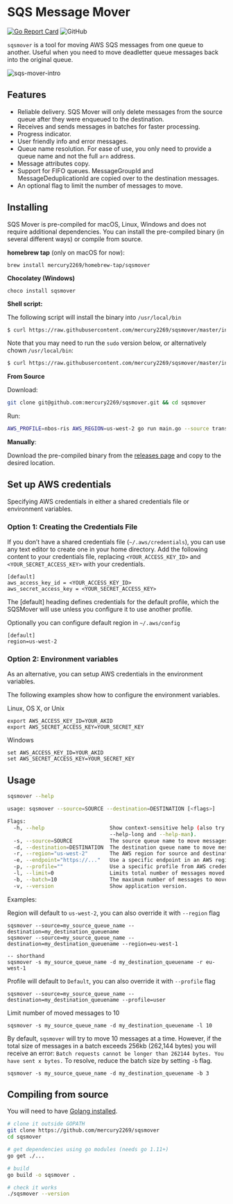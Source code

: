 # SQS Message Mover
[![Go Report Card](https://goreportcard.com/badge/github.com/mercury2269/sqsmover)](https://goreportcard.com/report/github.com/mercury2269/sqsmover) ![GitHub](https://img.shields.io/github/license/mercury2269/sqsmover)

`sqsmover` is a tool for moving AWS SQS messages from one queue to another. Useful when you need to move deadletter queue messages back into the original queue.

![sqs-mover-intro](https://user-images.githubusercontent.com/159128/75104229-721d7580-55bb-11ea-9b06-437353a174c0.gif)


## Features

* Reliable delivery. SQS Mover will only delete messages from the source queue after they were enqueued to the destination.
* Receives and sends messages in batches for faster processing.
* Progress indicator.
* User friendly info and error messages.
* Queue name resolution. For ease of use, you only need to provide a queue name and not the full `arn` address.
* Message attributes copy.
* Support for FIFO queues. MessageGroupId and MessageDeduplicationId are copied over to the destination messages.
* An optional flag to limit the number of messages to move.

## Installing

SQS Mover is pre-compiled for macOS, Linux, Windows and does not require additional dependencies. You can install
the pre-compiled binary (in several different ways) or compile from source.

**homebrew tap** (only on macOS for now):
```
brew install mercury2269/homebrew-tap/sqsmover
```

**Chocolatey (Windows)**
```
choco install sqsmover
```

**Shell script:**

The following script will install the binary into `/usr/local/bin`

```sh
$ curl https://raw.githubusercontent.com/mercury2269/sqsmover/master/install.sh | sh
```

Note that you may need to run the `sudo` version below, or alternatively chown `/usr/local/bin`:
```sh
$ curl https://raw.githubusercontent.com/mercury2269/sqsmover/master/install.sh | sudo sh
```

**From Source**

Download:
```sh
git clone git@github.com:mercury2269/sqsmover.git && cd sqsmover
```

Run:
```sh
AWS_PROFILE=nbos-ris AWS_REGION=us-west-2 go run main.go --source transactions-dlq --destination transactions
```

**Manually**:

Download the pre-compiled binary from the [releases page](https://github.com/mercury2269/sqsmover/releases) and
copy to the desired location.

## Set up AWS credentials 

Specifying AWS credentials in either a shared credentials file or environment variables. 

### Option 1: Creating the Credentials File

If you don’t have a shared credentials file (`~/.aws/credentials`), you can use any text editor to create one in your home directory. Add the following content to your credentials file, replacing `<YOUR_ACCESS_KEY_ID>` and `<YOUR_SECRET_ACCESS_KEY>` with your credentials.

```
[default]
aws_access_key_id = <YOUR_ACCESS_KEY_ID>
aws_secret_access_key = <YOUR_SECRET_ACCESS_KEY>
```

The [default] heading defines credentials for the default profile, which the SQSMover will use unless you configure it to use another profile. 

Optionally you can configure default region in `~/.aws/config`
```
[default]
region=us-west-2
```

### Option 2: Environment variables

As an alternative, you can setup AWS credentials in the environment variables.

The following examples show how to configure the environment variables.

Linux, OS X, or Unix

```
export AWS_ACCESS_KEY_ID=YOUR_AKID
export AWS_SECRET_ACCESS_KEY=YOUR_SECRET_KEY
```
Windows

```
set AWS_ACCESS_KEY_ID=YOUR_AKID
set AWS_SECRET_ACCESS_KEY=YOUR_SECRET_KEY
```

## Usage

```bash
sqsmover --help

usage: sqsmover --source=SOURCE --destination=DESTINATION [<flags>]

Flags:
  -h, --help                     Show context-sensitive help (also try
                                 --help-long and --help-man).
  -s, --source=SOURCE            The source queue name to move messages from.
  -d, --destination=DESTINATION  The destination queue name to move messages to.
  -r, --region="us-west-2"       The AWS region for source and destination queues.
  -e, --endpoint="https://..."   Use a specific endpoint in an AWS region. For more information see https://docs.aws.amazon.com/general/latest/gr/sqs-service.html
  -p, --profile=""               Use a specific profile from AWS credentials file.
  -l, --limit=0                  Limits total number of messages moved. No limit is set by default.
  -b, --batch=10                 The maximum number of messages to move at a time.
  -v, --version                  Show application version.
```

Examples:

Region will default to `us-west-2`, you can also override it with `--region` flag

```
sqsmover --source=my_source_queue_name --destination=my_destination_queuename
sqsmover --source=my_source_queue_name --destination=my_destination_queuename --region=eu-west-1

-- shorthand
sqsmover -s my_source_queue_name -d my_destination_queuename -r eu-west-1
```

Profile will default to `Default`, you can also override it with `--profile` flag

```
sqsmover --source=my_source_queue_name --destination=my_destination_queuename --profile=user
```

Limit number of moved messages to 10
```
sqsmover -s my_source_queue_name -d my_destination_queuename -l 10
```

By default, `sqsmover` will try to move 10 messages at a time. However, if the total size of messages
in a batch exceeds 256kb (262,144 bytes) you will receive an error: `Batch requests cannot be longer than 262144 bytes. You have sent x bytes.`
To resolve, reduce the batch size by setting `-b` flag.
```
sqsmover -s my_source_queue_name -d my_destination_queuename -b 3
```

## Compiling from source

You will need to have [Golang installed](https://golang.org/doc/install).

```sh
# clone it outside GOPATH
git clone https://github.com/mercury2269/sqsmover
cd sqsmover

# get dependencies using go modules (needs go 1.11+)
go get ./...

# build
go build -o sqsmover .

# check it works
./sqsmover --version
```
